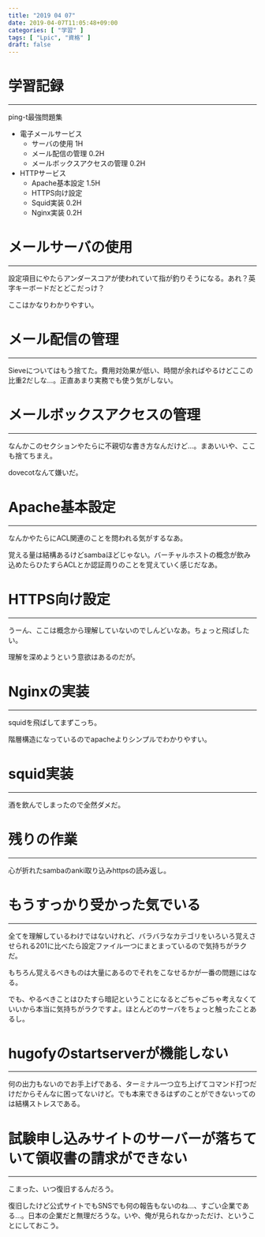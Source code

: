 ```yaml
---
title: "2019 04 07"
date: 2019-04-07T11:05:48+09:00
categories: [ "学習" ]
tags: [ "Lpic", "資格" ]
draft: false
---
```


# 学習記録
---
ping-t最強問題集

* 電子メールサービス
  * サーバの使用 1H
  * メール配信の管理 0.2H
  * メールボックスアクセスの管理 0.2H
* HTTPサービス
  * Apache基本設定 1.5H
  * HTTPS向け設定 
  * Squid実装 0.2H
  * Nginx実装 0.2H

# メールサーバの使用
---
設定項目にやたらアンダースコアが使われていて指が釣りそうになる。あれ？英字キーボードだとどこだっけ？

ここはかなりわかりやすい。

# メール配信の管理
---
Sieveについてはもう捨てた。費用対効果が低い、時間が余ればやるけどここの比重2だしな…。正直あまり実務でも使う気がしない。

# メールボックスアクセスの管理
---
なんかこのセクションやたらに不親切な書き方なんだけど…。まあいいや、ここも捨てちまえ。

dovecotなんて嫌いだ。

# Apache基本設定
---
なんかやたらにACL関連のことを問われる気がするなあ。

覚える量は結構あるけどsambaほどじゃない。バーチャルホストの概念が飲み込めたらひたすらACLとか認証周りのことを覚えていく感じだなあ。

# HTTPS向け設定
---
うーん、ここは概念から理解していないのでしんどいなあ。ちょっと飛ばしたい。

理解を深めようという意欲はあるのだが。

# Nginxの実装
---
squidを飛ばしてまずこっち。

階層構造になっているのでapacheよりシンプルでわかりやすい。

# squid実装
---
酒を飲んでしまったので全然ダメだ。


# 残りの作業
---
心が折れたsambaのanki取り込みhttpsの読み返し。

# もうすっかり受かった気でいる
---
全てを理解しているわけではないけれど、バラバラなカテゴリをいろいろ覚えさせられる201に比べたら設定ファイル一つにまとまっているので気持ちがラクだ。

もちろん覚えるべきものは大量にあるのでそれをこなせるかが一番の問題にはなる。

でも、やるべきことはひたすら暗記ということになるとごちゃごちゃ考えなくていいから本当に気持ちがラクですよ。ほとんどのサーバをちょっと触ったことあるし。

# hugofyのstartserverが機能しない
---
何の出力もないのでお手上げである、ターミナル一つ立ち上げてコマンド打つだけだからそんなに困ってないけど。でも本来できるはずのことができないってのは結構ストレスである。

# 試験申し込みサイトのサーバーが落ちていて領収書の請求ができない
---
こまった、いつ復旧するんだろう。

復旧したけど公式サイトでもSNSでも何の報告もないのね…、すごい企業である…。日本の企業だと無理だろうな。いや、俺が見られなかっただけ、ということにしておこう。